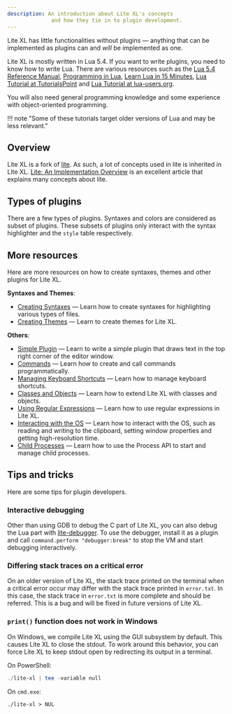 ```yaml
---
description: An introduction about Lite XL's concepts
              and how they tie in to plugin development.
---
```


Lite XL has little functionalities without plugins —
anything that can be implemented as plugins can and _will_ be implemented as one.

Lite XL is mostly written in Lua 5.4.
If you want to write plugins, you need to know how to write Lua.
There are various resources such as the [Lua 5.4 Reference Manual][1],
[Programming in Lua][2], [Learn Lua in 15 Minutes][3],
[Lua Tutorial at TutorialsPoint][4] and [Lua Tutorial at lua-users.org][5].

You will also need general programming knowledge and some experience with
object-oriented programming.

!!! note "Some of these tutorials target older versions of Lua and may be less relevant."

## Overview

Lite XL is a fork of [lite][6].
As such, a lot of concepts used in lite is inherited in Lite XL.
[Lite: An Implementation Overview][7] is an excellent article that explains
many concepts about lite.

## Types of plugins

There are a few types of plugins.
Syntaxes and colors are considered as subset of plugins.
These subsets of plugins only interact with the syntax highlighter
and the `style` table respectively.

## More resources

Here are more resources on how to create syntaxes, themes
and other plugins for Lite XL.

**Syntaxes and Themes**:

- [Creating Syntaxes] — Learn how to create syntaxes
                        for highlighting various types of files.
- [Creating Themes]   — Learn to create themes for Lite XL.

**Others**:

- [Simple Plugin]               — Learn to write a simple plugin that draws text
                                  in the top right corner of the editor window.
- [Commands]                    — Learn how to create and call commands programmatically.
- [Managing Keyboard Shortcuts] — Learn how to manage keyboard shortcuts.
- [Classes and Objects]         — Learn how to extend Lite XL with
                                  classes and objects.
- [Using Regular Expressions]   — Learn how to use
                                  regular expressions in Lite XL.
- [Interacting with the OS]     — Learn how to interact with the OS, such
                                  as reading and writing to the clipboard,
                                  setting window properties and getting
                                  high-resolution time.
- [Child Processes]             — Learn how to use the Process API
                                  to start and manage child processes.

## Tips and tricks

Here are some tips for plugin developers.

### Interactive debugging

Other than using GDB to debug the C part of Lite XL,
you can also debug the Lua part with [lite-debugger][8].
To use the debugger, install it as a plugin and call
`command.perform "debugger:break"` to stop the VM and
start debugging interactively.

### Differing stack traces on a critical error

On an older version of Lite XL, the stack trace printed on the terminal
when a critical error occur may differ with the stack trace printed
in `error.txt`.
In this case, the stack trace in `error.txt` is more complete and
should be referred.
This is a bug and will be fixed in future versions of Lite XL.

### `print()` function does not work in Windows

On Windows, we compile Lite XL using the GUI subsystem by default.
This causes Lite XL to close the stdout.
To work around this behavior, you can force Lite XL to keep
stdout open by redirecting its output in a terminal.

On PowerShell:

```powershell
./lite-xl | tee -variable null
```

On `cmd.exe`:

```batch
./lite-xl > NUL
```


[1]: https://www.lua.org/manual/5.4/
[2]: https://www.lua.org/pil/
[3]: https://tylerneylon.com/a/learn-lua/
[4]: http://www.tutorialspoint.com/lua/lua_overview.htm
[5]: http://lua-users.org/wiki/LuaTutorial
[6]: https://github.com/rxi/lite
[7]: https://rxi.github.io/lite_an_implementation_overview.html
[8]: https://github.com/lite-xl/lite-xl-plugins/blob/master/plugins/lite-debugger.lua?raw=1
[Creating Syntaxes]:           creating-syntaxes.md
[Creating Themes]:             creating-themes.md
[Simple Plugin]:               simple-plugin.md
[Commands]:                    commands.md
[Managing Keyboard Shortcuts]: managing-keyboard-shortcuts.md
[Classes and Objects]:         classes-and-objects.md
[Using Regular Expressions]:   using-regular-expressions.md
[Interacting with the OS]:     interacting-with-the-os.md
[Child Processes]:             child-processes.md